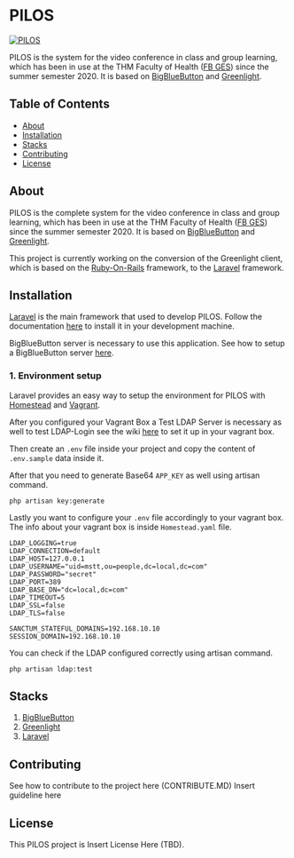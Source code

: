 # PILOS

[![PILOS](https://video.ges.thm.de/img/PILOS.svg)](https://video.ges.thm.de/index.html)

PILOS is the system for the video conference in class and group learning, which has been in use at the THM Faculty of Health ([FB GES](https://www.thm.de/ges/)) since the summer semester 2020.
It is based on [BigBlueButton](https://bigbluebutton.org/) and [Greenlight](https://github.com/bigbluebutton/greenlight).

## Table of Contents 
* [About](#About)
* [Installation](#Installation)
* [Stacks](#Stacks)
* [Contributing](#Contributing)
* [License](#License)

## About 

PILOS is the complete system for the video conference in class and group learning, which has been in use at the THM Faculty of Health ([FB GES](https://www.thm.de/ges/)) since the summer semester 2020.
It is based on [BigBlueButton](https://bigbluebutton.org/) and [Greenlight](https://github.com/bigbluebutton/greenlight).

This project is currently working on the conversion of the Greenlight client, which is based on the [Ruby-On-Rails](https://rubyonrails.org/) framework, to the [Laravel](https://laravel.com/) framework.

## Installation

[Laravel](https://laravel.com/) is the main framework that used to develop PILOS. Follow the documentation [here](https://laravel.com/docs/7.x/) to install it in your development machine. 

BigBlueButton server is necessary to use this application. See how to setup a BigBlueButton server [here](https://docs.bigbluebutton.org/).  

### 1. Environment setup

Laravel provides an easy way to setup the environment for PILOS with [Homestead](https://laravel.com/docs/7.x/homestead) and [Vagrant](https://www.vagrantup.com/).
 
After you configured your Vagrant Box a Test LDAP Server is necessary as well to test LDAP-Login see the wiki [here](https://github.com/THM-Health/PILOS/wiki/Installing-OpenLDAP) to set it up in your vagrant box. 


Then create an ```.env``` file inside your project and copy the content of ```.env.sample``` data inside it. 

After that you need to generate Base64 ```APP_KEY``` as well using artisan command. 

```
php artisan key:generate
```

Lastly you want to configure your ``.env`` file accordingly to your vagrant box. The info about your vagrant box is inside ``Homestead.yaml`` file. 

```
LDAP_LOGGING=true
LDAP_CONNECTION=default
LDAP_HOST=127.0.0.1
LDAP_USERNAME="uid=mstt,ou=people,dc=local,dc=com"
LDAP_PASSWORD="secret"
LDAP_PORT=389
LDAP_BASE_DN="dc=local,dc=com"
LDAP_TIMEOUT=5
LDAP_SSL=false
LDAP_TLS=false

SANCTUM_STATEFUL_DOMAINS=192.168.10.10
SESSION_DOMAIN=192.168.10.10
```

You can check if the LDAP configured correctly using artisan command.

```
php artisan ldap:test
```

## Stacks

1. [BigBlueButton](https://bigbluebutton.org/)
2. [Greenlight](https://github.com/bigbluebutton/greenlight)
3. [Laravel](https://laravel.com/)


## Contributing

See how to contribute to the project here (CONTRIBUTE.MD) Insert guideline here

## License

This PILOS project is Insert License Here (TBD).
